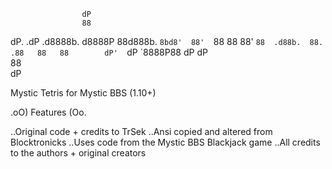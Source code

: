                     dP            
                    88            
dP.  .dP .d8888b. d8888P 88d888b. 
 `8bd8'  88'  `88   88   88'  `88 
 .d88b.  88.  .88   88   88       
dP'  `dP `8888P88   dP   dP       
               88                 
               dP                 

Mystic Tetris for Mystic BBS (1.10+)

.oO) Features (Oo.

..Original code + credits to TrSek
..Ansi copied and altered from Blocktronicks
..Uses code from the Mystic BBS Blackjack game
..All credits to the authors + original creators

